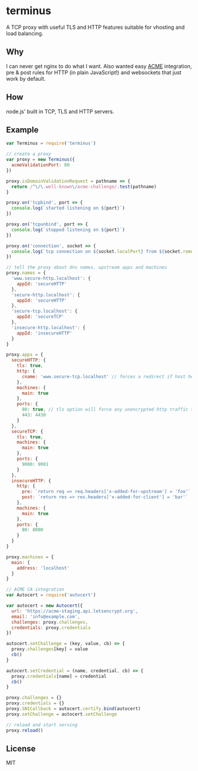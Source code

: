 # terminus
A TCP proxy with useful TLS and HTTP features suitable for vhosting and load balancing.

## Why
I can never get nginx to do what I want. Also wanted easy [ACME](https://github.com/ietf-wg-acme/acme/) integration, pre & post rules for HTTP (in plain JavaScript!) and websockets that just work by default.

## How
node.js' built in TCP, TLS and HTTP servers.

## Example
``` javascript
var Terminus = require('terminus')

// create a proxy
var proxy = new Terminus({
  acmeValidationPort: 80
})

proxy.isDomainValidationRequest = pathname => {
  return /^\/\.well-known\/acme-challenge/.test(pathname)
}

proxy.on('tcpbind', port => {
  console.log(`started listening on ${port}`)
})

proxy.on('tcpunbind', port => {
  console.log(`stopped listening on ${port}`)
})

proxy.on('connection', socket => {
  console.log(`tcp connection on ${socket.localPort} from ${socket.remoteAddress}`)
})

// tell the proxy about dns names, upstream apps and machines
proxy.names = {
  'www.secure-http.localhost': {
    appId: 'secureHTTP'
  },
  'secure-http.localhost': {
    appId: 'secureHTTP'
  },
  'secure-tcp.localhost': {
    appId: 'secureTCP'
  },
  'insecure-http.localhost': {
    appId: 'insecureHTTP'
  }
}

proxy.apps = {
  secureHTTP: {
    tls: true,
    http: {
      cname: 'www.secure-tcp.localhost' // forces a redirect if host header does not match
    },
    machines: {
      main: true
    },
    ports: {
      80: true, // tls option will force any unencrypted http traffic to be redirected but we may still want to listen here
      443: 4430
    }
  },
  secureTCP: {
    tls: true,
    machines: {
      main: true
    },
    ports: {
      9000: 9001
    }
  },
  insecureHTTP: {
    http: {
      pre: `return req => req.headers['x-added-for-upstream'] = 'foo'`, // these get eval'ed via new Function
      post: `return res => res.headers['x-added-for-client'] = 'bar'`
    },
    machines: {
      main: true
    },
    ports: {
      80: 8000
    }
  }
}

proxy.machines = {
  main: {
    address: 'localhost'
  }
}

// ACME CA integration
var Autocert = require('autocert')

var autocert = new Autocert({
  url: 'https://acme-staging.api.letsencrypt.org',
  email: 'info@example.com',
  challenges: proxy.challenges,
  credentials: proxy.credentials
})

autocert.setChallenge = (key, value, cb) => {
  proxy.challenges[key] = value
  cb()
}

autocert.setCredential = (name, credential, cb) => {
  proxy.credentials[name] = credential
  cb()
}

proxy.challenges = {}
proxy.credentials = {}
proxy.SNICallback = autocert.certify.bind(autocert)
proxy.setChallenge = autocert.setChallenge

// reload and start serving
proxy.reload()
```

## License
MIT
